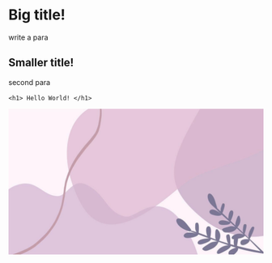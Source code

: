 # Big title!
write a para

## Smaller title!
second para

```
<h1> Hello World! </h1>
```
![wallpaper](Images/wp1.jpg)
